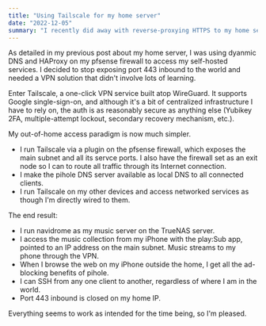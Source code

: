 ```yaml
---
title: "Using Tailscale for my home server"
date: "2022-12-05"
summary: "I recently did away with reverse-proxying HTTPS to my home server in favor of Tailscale, a one-click VPN."
---
```


As detailed in my previous post about my home server, I was using dyanmic DNS
and HAProxy on my pfsense firewall to access my self-hosted services. I decided
to stop exposing port 443 inbound to the world and needed a VPN solution that
didn't involve lots of learning.

Enter Tailscale, a one-click VPN service built atop WireGuard. It supports
Google single-sign-on, and although it's a bit of centralized infrastructure I
have to rely on, the auth is as reasonably secure as anything else (Yubikey 2FA,
multiple-attempt lockout, secondary recovery mechanism, etc.).

My out-of-home access paradigm is now much simpler.

- I run Tailscale via a plugin on the pfsense firewall, which exposes the main
  subnet and all its servce ports. I also have the firewall set as an exit node
  so I can to route all traffic through its Internet connection.
- I make the pihole DNS server available as local DNS to all connected clients.
- I run Tailscale on my other devices and access networked services as though
  I'm directly wired to them.

The end result:

- I run navidrome as my music server on the TrueNAS server.
- I access the music collection from my iPhone with the play:Sub app, pointed to
  an IP address on the main subnet. Music streams to my phone through the VPN.
- When I browse the web on my iPhone outside the home, I get all the ad-blocking
  benefits of pihole.
- I can SSH from any one client to another, regardless of where I am in the
  world.
- Port 443 inbound is closed on my home IP.

Everything seems to work as intended for the time being, so I'm pleased.
